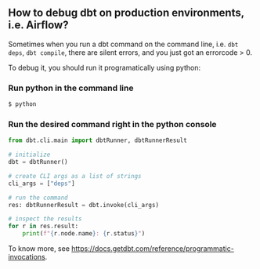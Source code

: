 ## How to debug dbt on production environments, i.e. Airflow?

Sometimes when you run a dbt command on the command line, i.e. `dbt deps`, `dbt compile`, there are silent errors, and you just got an errorcode > 0.

To debug it, you should run it programatically using python:

### Run python in the command line

```sh
$ python
```

### Run the desired command right in the python console

```python
from dbt.cli.main import dbtRunner, dbtRunnerResult

# initialize
dbt = dbtRunner()

# create CLI args as a list of strings
cli_args = ["deps"]

# run the command
res: dbtRunnerResult = dbt.invoke(cli_args)

# inspect the results
for r in res.result:
    print(f"{r.node.name}: {r.status}")
```

To know more, see https://docs.getdbt.com/reference/programmatic-invocations.